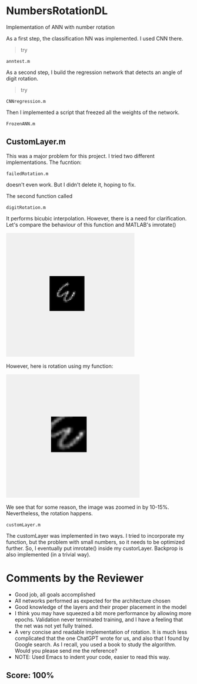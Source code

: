 # NumbersRotationDL
Implementation of ANN with number rotation


As a first step, the classification NN was implemented. I used CNN there. 
> try 
```
anntest.m
```

As a second step, I build the regression network that detects an angle of digit rotation. 
>try
```
CNNregression.m
```

Then I implemented a script that freezed all the weights of the network. 
```
FrozenANN.m
```

## CustomLayer.m
This was a major problem for this project. I tried two different implementations. The fucntion:
```
failedRotation.m
```
doesn't even work. But I didn't delete it, hoping to fix. 

The second function called 
```
digitRotation.m
```
It performs bicubic interpolation. However, there is a need for clarification. Let's compare the behaviour of this function and MATLAB's imrotate()

![imrotate by 180 degrees:](https://github.com/ephemeraldream/NumbersRotationDL/blob/main/Images/imrotate.png)
 
However, here is rotation using my function: 

![bicubic rotation by 180 degrees](https://github.com/ephemeraldream/NumbersRotationDL/blob/main/Images/bicu2.png)

We see that for some reason, the image was zoomed in by 10-15%. Nevertheless, the rotation happens. 

```
customLayer.m
```

The customLayer was implemented in two ways. I tried to incorporate my function, but the problem with small numbers, so it needs to be optimized further. 
So, I eventually put imrotate() inside my custorLayer. Backprop is also implemented (in a trivial way). 




# Comments by the Reviewer

* Good job, all goals accomplished
* All networks performed as expected for the architecture chosen
* Good knowledge of the layers and their proper placement in the model
* I think you may have squeezed a bit more performance by allowing more epochs. Validation never
  terminated training, and I have a feeling that the net was not yet fully trained. 
* A very concise and readable implementation of rotation. It is much less complicated
  that the one ChatGPT wrote for us, and also that I found by Google search.
  As I recall, you used a book to study the algorithm. Would you please send me the reference?
* NOTE: Used Emacs to indent your code, easier to read this way.

## Score: 100%
